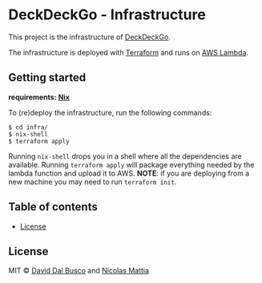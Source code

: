 # DeckDeckGo - Infrastructure

This project is the infrastructure of [DeckDeckGo].

The infrastructure is deployed with [Terraform] and runs on [AWS Lambda].

## Getting started

**requirements: [Nix]**

To (re)deploy the infrastructure, run the following commands:

``` shell
$ cd infra/
$ nix-shell
$ terraform apply
```

Running `nix-shell` drops you in a shell where all the dependencies are
available. Running `terraform apply` will package everything needed by the
lambda function and upload it to AWS. **NOTE**: if you are deploying from a new
machine you may need to run `terraform init`.

## Table of contents

- [License](#license)

## License

MIT © [David Dal Busco](mailto:david.dalbusco@outlook.com) and [Nicolas Mattia](nicolas@nmattia.com)

[DeckDeckGo]: https://deckdeckgo.com
[Terraform]: https://www.terraform.io/
[AWS Lambda]: https://aws.amazon.com/lambda/
[Nix]: https://nixos.org/nix/
